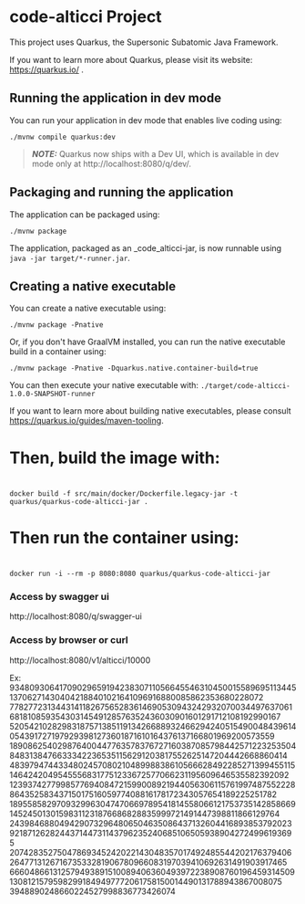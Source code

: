 # code-alticci Project

This project uses Quarkus, the Supersonic Subatomic Java Framework.

If you want to learn more about Quarkus, please visit its website: https://quarkus.io/ .

## Running the application in dev mode

You can run your application in dev mode that enables live coding using:
```shell script
./mvnw compile quarkus:dev
```

> **_NOTE:_**  Quarkus now ships with a Dev UI, which is available in dev mode only at http://localhost:8080/q/dev/.

## Packaging and running the application

The application can be packaged using:
```shell script
./mvnw package                                         
```

The application, packaged as an _code_alticci-jar, is now runnable using `java -jar target/*-runner.jar`.

## Creating a native executable

You can create a native executable using: 
```shell script
./mvnw package -Pnative
```

Or, if you don't have GraalVM installed, you can run the native executable build in a container using: 
```shell script
./mvnw package -Pnative -Dquarkus.native.container-build=true
```

You can then execute your native executable with: `./target/code-alticci-1.0.0-SNAPSHOT-runner`

If you want to learn more about building native executables, please consult https://quarkus.io/guides/maven-tooling.

# Then, build the image with:
#
```shell script
docker build -f src/main/docker/Dockerfile.legacy-jar -t quarkus/quarkus-code-alticci-jar .
```
#
# Then run the container using:
#
```shell script
docker run -i --rm -p 8080:8080 quarkus/quarkus-code-alticci-jar
```
### Access by swagger ui
http://localhost:8080/q/swagger-ui

### Access by browser or curl
http://localhost:8080/v1/alticci/10000

Ex: 9348093064170902965919423830711056645546310450015589695113445137062714304042188401021641096916880085862353680228072
77827723134431411826756528361469053094324293207003449763706168181085935430314549128576352436030901601291712108192990167
52054210282983187571385119134266889324662942405154900484396140543917271979293981273601871610164376137166801969200573559
18908625402987640044776357837672716038708579844257122325350484831384766333422365351156291203817552625147204442668860414
48397947443348024570802104899883861056662849228527139945511514642420495455568317751233672577066231195609646535582392092
12393742779985776940847215990089219440563061157619974875522288643525834371501751605977408816178172343057654189225251782
189558582970932996304747066978954181455806612175373514285866914524501301598311231876686828835999721491447398811866129764
24398468804942907329648065046350864371326044168938537920239218712628244371447311437962352406851065059389042724996193695
20742835275047869345242022143048357017492485544202176379406264771312671673533281906780966083197039410692631491903917465
66604866131257949389151008940636049397223890876019645931450913081215795982991849497772061758150014490131788943867008075
3948890248660224527998836773426074
